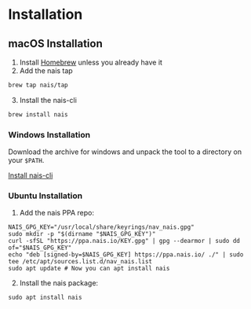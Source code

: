 # Installation

## macOS Installation

1. Install [Homebrew](https://brew.sh/) unless you already have it
2. Add the nais tap

```bash
brew tap nais/tap
```

3. Install the nais-cli

```bash
brew install nais
```

### Windows Installation

Download the archive for windows and unpack the tool to a directory on your `$PATH`.

[Install nais-cli](https://github.com/nais/nais-cli/releases/latest)

### Ubuntu Installation

1. Add the nais PPA repo:

``` 
NAIS_GPG_KEY="/usr/local/share/keyrings/nav_nais.gpg"
sudo mkdir -p "$(dirname "$NAIS_GPG_KEY")"
curl -sfSL "https://ppa.nais.io/KEY.gpg" | gpg --dearmor | sudo dd of="$NAIS_GPG_KEY"
echo "deb [signed-by=$NAIS_GPG_KEY] https://ppa.nais.io/ ./" | sudo tee /etc/apt/sources.list.d/nav_nais.list
sudo apt update # Now you can apt install nais
```

2. Install the nais package:

```
sudo apt install nais
```